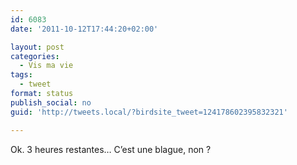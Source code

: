 ```yaml
---
id: 6083
date: '2011-10-12T17:44:20+02:00'

layout: post
categories:
  - Vis ma vie
tags:
  - tweet
format: status
publish_social: no
guid: 'http://tweets.local/?birdsite_tweet=124178602395832321'

---
```


Ok. 3 heures restantes… C’est une blague, non ?